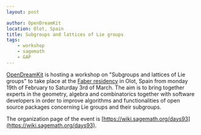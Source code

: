 ```yaml
---
layout: post

author: OpenDreamKit
location: Olot, Spain
title: Subgroups and lattices of Lie groups
tags:
    - workshop
    - sagemath
    - GAP
---
```


[OpenDreamKit](http://opendreamkit.org) is hosting a workshop on "Subgroups and lattices of Lie groups"
to take place at the [Faber residency](http://faberresidency.cat/) in Olot, Spain from monday 19th
of February to Saturday 3rd of March. The aim is to bring together experts in the geometry, algebra
and combinatorics together with software developers in order to improve algorithms and
functionalities of open source packages concerning Lie groups and their subgroups.

The organization page of the event is [https://wiki.sagemath.org/days93](https://wiki.sagemath.org/days93).
